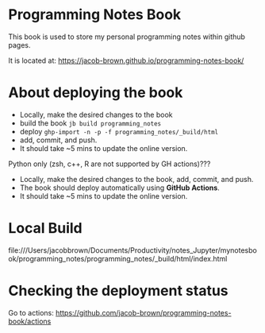 # Programming Notes Book

This book is used to store my personal programming notes within github pages.

It is located at: https://jacob-brown.github.io/programming-notes-book/

# About deploying the book

* Locally, make the desired changes to the book
* build the book `jb build programming_notes`
* deploy `ghp-import -n -p -f programming_notes/_build/html`
* add, commit, and push. 
* It should take ~5 mins to update the online version. 


Python only (zsh, c++, R are not supported by GH actions)???
* Locally, make the desired changes to the book, add, commit, and push. 
* The book should deploy automatically using **GitHub Actions**. 
* It should take ~5 mins to update the online version. 


# Local Build
file:///Users/jacobbrown/Documents/Productivity/notes_Jupyter/mynotesbook/programming_notes/programming_notes/_build/html/index.html
# Checking the deployment status

Go to actions: https://github.com/jacob-brown/programming-notes-book/actions

